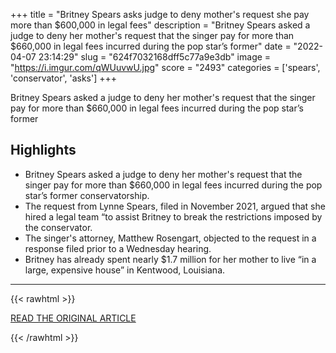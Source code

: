+++
title = "Britney Spears asks judge to deny mother's request she pay more than $600,000 in legal fees"
description = "Britney Spears asked a judge to deny her mother's request that the singer pay for more than $660,000 in legal fees incurred during the pop star’s former"
date = "2022-04-07 23:14:29"
slug = "624f7032168dff5c77a9e3db"
image = "https://i.imgur.com/qWUuvwU.jpg"
score = "2493"
categories = ['spears', 'conservator', 'asks']
+++

Britney Spears asked a judge to deny her mother's request that the singer pay for more than $660,000 in legal fees incurred during the pop star’s former

## Highlights

- Britney Spears asked a judge to deny her mother's request that the singer pay for more than $660,000 in legal fees incurred during the pop star’s former conservatorship.
- The request from Lynne Spears, filed in November 2021, argued that she hired a legal team “to assist Britney to break the restrictions imposed by the conservator.
- The singer's attorney, Matthew Rosengart, objected to the request in a response filed prior to a Wednesday hearing.
- Britney has already spent nearly $1.7 million for her mother to live “in a large, expensive house” in Kentwood, Louisiana.

---

{{< rawhtml >}}
  <p class="article-category">
    <a target="_blank" href="https://www.nbcnews.com/pop-culture/pop-culture-news/britney-spears-asks-judge-deny-mothers-request-pay-600000-legal-fees-rcna23425">READ THE ORIGINAL ARTICLE</a>
  </p>
{{< /rawhtml >}}
